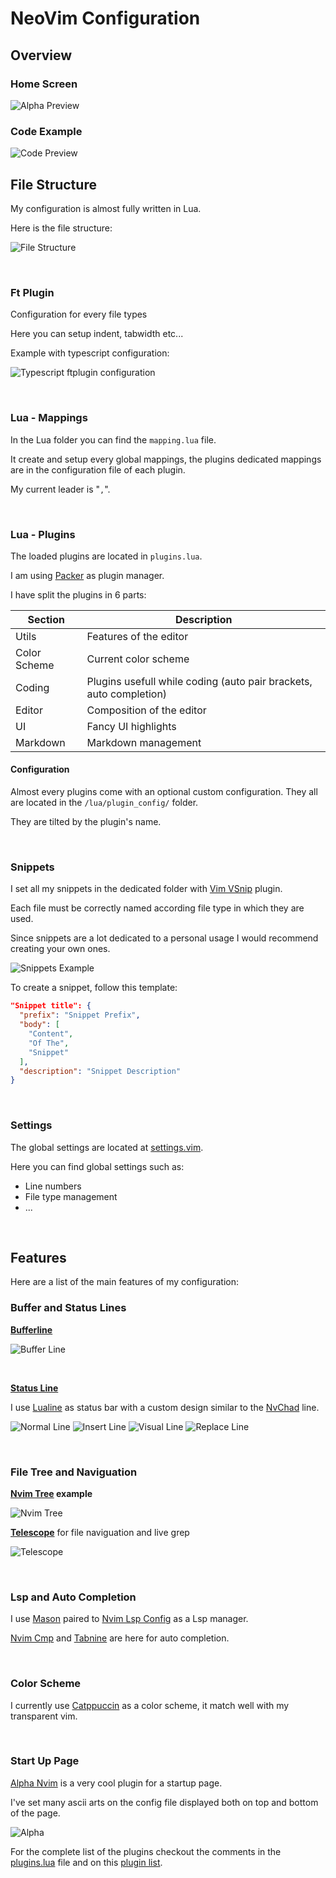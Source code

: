 # NeoVim Configuration

## Overview

### Home Screen

![Alpha Preview](./docs/assets/AlphaPreview.png)

### Code Example

![Code Preview](./docs/assets/CodePreview.png)

## File Structure

My configuration is almost fully written in Lua.

Here is the file structure:

![File Structure](./docs/assets/FileStructure.png)

<br />

### Ft Plugin

Configuration for every file types

Here you can setup indent, tabwidth etc...

Example with typescript configuration:

![Typescript ftplugin configuration](./docs/assets/TSFtPluginConfig.png)

<br />

### Lua - Mappings

In the Lua folder you can find the `mapping.lua` file.

It create and setup every global mappings, the plugins dedicated mappings are in the configuration file of each plugin.

My current leader is "`,`".

<br />

### Lua - Plugins

The loaded plugins are located in `plugins.lua`. 

I am using [Packer](https://github.com/wbthomason/packer.nvim) as plugin manager.

I have split the plugins in 6 parts:

| Section      | Description                                                        |
|--------------|--------------------------------------------------------------------|
| Utils        | Features of the editor                                             |
| Color Scheme | Current color scheme                                               |
| Coding       | Plugins usefull while coding (auto pair brackets, auto completion) |
| Editor       | Composition of the editor                                          |
| UI           | Fancy UI highlights                                                |
| Markdown     | Markdown management                                                |

#### Configuration

Almost every plugins come with an optional custom configuration. They all are located in the `/lua/plugin_config/` folder.

They are tilted by the plugin's name.


<br />

### Snippets

I set all my snippets in the dedicated folder with [Vim VSnip](https://github.com/hrsh7th/vim-vsnip) plugin.

Each file must be correctly named according file type in which they are used.

Since snippets are a lot dedicated to a personal usage I would recommend creating your own ones.

![Snippets Example](./docs/assets/SnippetExample.png)

To create a snippet, follow this template:

```json
"Snippet title": {
  "prefix": "Snippet Prefix",
  "body": [
    "Content",
    "Of The",
    "Snippet"
  ],
  "description": "Snippet Description"
}
```

<br />

### Settings

The global settings are located at [settings.vim](./settings.vim).

Here you can find global settings such as:

- Line numbers
- File type management
- ...

<br />

## Features

Here are a list of the main features of my configuration:

### Buffer and Status Lines

**[Bufferline](https://github.com/akinsho/bufferline.nvim)**

![Buffer Line](./docs/assets/BufferLine.png)

<br />

**[Status Line](https://github.com/nvim-lualine/lualine.nvim)**

I use [Lualine](https://github.com/nvim-lualine/lualine.nvim) as status bar with a custom design similar to the [NvChad](https://nvchad.com/docs/features#statusline) line.

![Normal Line](./docs/assets/NormalLine.png)
![Insert Line](./docs/assets/InsertLine.png)
![Visual Line](./docs/assets/VisualLine.png)
![Replace Line](./docs/assets/ReplaceLine.png)

<br />

### File Tree and Naviguation

**[Nvim Tree](https://github.com/nvim-tree/nvim-tree.lua) example**

![Nvim Tree](./docs/assets/Tree.png)

**[Telescope](https://github.com/nvim-telescope/telescope.nvim)** for file naviguation and live grep

![Telescope](./docs/assets/Telescope.png)

<br />

### Lsp and Auto Completion

I use [Mason](https://github.com/williamboman/mason.nvim) paired to [Nvim Lsp Config](https://github.com/neovim/nvim-lspconfig) as a Lsp manager.

[Nvim Cmp](https://github.com/hrsh7th/nvim-cmp) and [Tabnine](https://github.com/tzachar/cmp-tabnine) are here for auto completion.

<br />

### Color Scheme

I currently use [Catppuccin](https://github.com/catppuccin/nvim) as a color scheme, it match well with my transparent vim.

<br />

### Start Up Page

[Alpha Nvim](https://www.google.com/search?q=alpha+nvim&oq=alpha+nvim&aqs=chrome..69i57.2016j0j4&sourceid=chrome&ie=UTF-8) is a very cool plugin for a startup page.

I've set many ascii arts on the config file displayed both on top and bottom of the page.

![Alpha](./docs/assets/AlphaPreview.png)

For the complete list of the plugins checkout the comments in the [plugins.lua](./lua/plugins.lua) file and on this [plugin list](./docs/PluginList.md).
